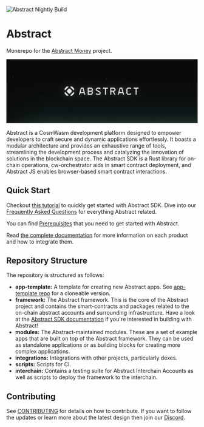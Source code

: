 ![Abstract Nightly Build](https://github.com/AbstractSDK/abstract/actions/workflows/nightly.yml/badge.svg)

# Abstract

Monerepo for the [Abstract Money](https://abstract.money) project.

![banner](https://raw.githubusercontent.com/AbstractSDK/assets/mainline/v2/Logo_Banner.jpeg)

Abstract is a CosmWasm development platform designed to empower developers to craft secure and dynamic applications effortlessly. It boasts a modular architecture and provides an exhaustive range of tools, streamlining the development process and catalyzing the innovation of solutions in the blockchain space.
The Abstract SDK is a Rust library for on-chain operations, cw-orchestrator aids in smart contract deployment, and Abstract JS enables browser-based smart contract interactions.

## Quick Start

Checkout [this tutorial](https://docs.abstract.money/4_get_started/1_index.html) to quickly get started with Abstract SDK. Dive into our [Frequently Asked Questions](https://docs.abstract.money/video_and_content/faq.html) for everything Abstract related.

You can find [Prerequisites](https://docs.abstract.money/3_framework/0_technologies.html) that you need to get started with Abstract.

Read [the complete documentation](https://docs.abstract.money/) for more information on each product and how to integrate them.

## Repository Structure

The repository is structured as follows:

- **app-template:** A template for creating new Abstract apps. See [app-template repo](https://github.com/AbstractSDK/app-template) for a cloneable version.
- **framework:** The Abstract framework. This is the core of the Abstract project and contains the smart-contracts and packages related to the on-chain abstract accounts and surrounding infrastructure. Have a look at the [Abstract SDK documentation](https://docs.abstract.money/3_framework/1_abstract_sdk.html) if you're interested in building with Abstract!
- **modules:** The Abstract-maintained modules. These are a set of example apps that are built on top of the Abstract framework. They can be used as standalone applications or as building blocks for creating more complex applications.
- **integrations:** Integrations with other projects, particularly dexes.
- **scripts:** Scripts for CI.
- **interchain:** Contains a testing suite for Abstract Interchain Accounts as well as scripts to deploy the framework to the interchain.

## Contributing

See [CONTRIBUTING](https://docs.abstract.money/contributing.html) for details on how to contribute.
If you want to follow the updates or learn more about the latest design then join our [Discord](https://discord.com/invite/uch3Tq3aym).
